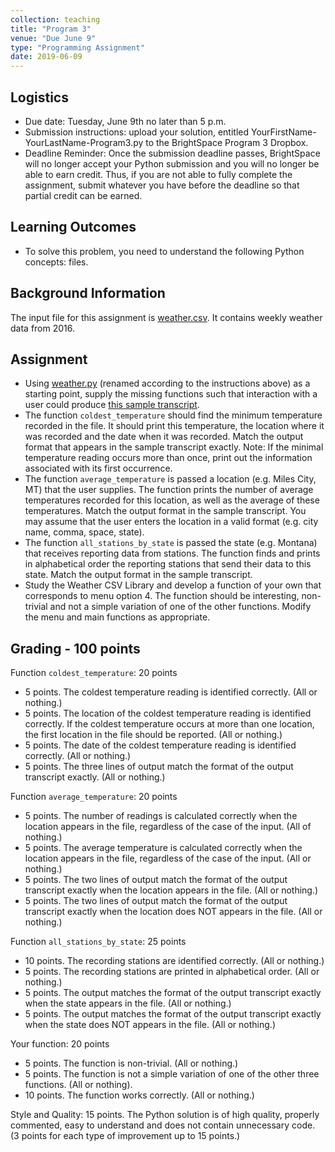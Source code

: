 ```yaml
---
collection: teaching
title: "Program 3"
venue: "Due June 9"
type: "Programming Assignment"
date: 2019-06-09
---
```


## Logistics
* Due date: Tuesday, June 9th no later than 5 p.m.
* Submission instructions: upload your solution, entitled YourFirstName-YourLastName-Program3.py to the BrightSpace Program 3 Dropbox.
* Deadline Reminder: Once the submission deadline passes, BrightSpace will no longer accept your
Python submission and you will no longer be able to earn credit.
Thus, if you are not able to fully complete the assignment, submit whatever you have before
the deadline so that partial credit can be earned.

## Learning Outcomes
* To solve this problem, you need to understand the following Python concepts: files.

## Background Information
The input file for this assignment is
[weather.csv](https://lgw2.github.io/teaching/csci127-summer-2019/assignments/weather.csv). It contains weekly
weather data from 2016.

## Assignment
* Using [weather.py](https://lgw2.github.io/teaching/csci127-summer-2019/assignments/weather.py)
(renamed according to the instructions above) as a starting point, supply the missing functions
such that interaction with a user could produce [this sample transcript](https://lgw2.github.io/teaching/csci127-summer-2019/assignments/transcript-weather.txt).
* The function `coldest_temperature` should find the minimum temperature recorded in the file.
It should print this temperature, the location where it was recorded and the date when it was recorded.
Match the output format that appears in the sample transcript exactly. Note: If the minimal
temperature reading occurs more than once, print out the information associated with its first occurrence.
* The function `average_temperature` is passed a location (e.g. Miles City, MT) that the user supplies.
The function prints the number of average temperatures recorded for this location,
as well as the average of these temperatures. Match the output format in the sample transcript.
You may assume that the user enters the location in a valid format (e.g. city name, comma, space, state).
* The function `all_stations_by_state` is passed the state (e.g. Montana) that receives
reporting data from stations. The function finds and prints in alphabetical order the
reporting stations that send their data to this state. Match the output format in the sample transcript.
* Study the Weather CSV Library and develop a function of your own that corresponds to menu option 4.
The function should be interesting, non-trivial and not a simple variation of one of the other functions.
Modify the menu and main functions as appropriate.

## Grading - 100 points
Function `coldest_temperature`: 20 points
* 5 points. The coldest temperature reading is identified correctly. (All or nothing.)
* 5 points. The location of the coldest temperature reading is identified correctly.
If the coldest temperature occurs at more than one location, the first location in the file should be reported. (All or nothing.)
* 5 points. The date of the coldest temperature reading is identified correctly. (All or nothing.)
* 5 points. The three lines of output match the format of the output transcript exactly. (All or nothing.)

Function `average_temperature`: 20 points
* 5 points. The number of readings is calculated correctly when the location appears in the file, regardless of the case of the input. (All of nothing.)
* 5 points. The average temperature is calculated correctly when the location appears in the file, regardless of the case of the input. (All or nothing.)
* 5 points. The two lines of output match the format of the output transcript exactly when the location appears in the file. (All or nothing.)
* 5 points. The two lines of output match the format of the output transcript exactly when the location does NOT appears in the file. (All or nothing.)

Function `all_stations_by_state`: 25 points
* 10 points. The recording stations are identified correctly. (All or nothing.)
* 5 points. The recording stations are printed in alphabetical order. (All or nothing.)
* 5 points. The output matches the format of the output transcript exactly when the state appears in the file. (All or nothing.)
* 5 points. The output matches the format of the output transcript exactly when the state does NOT appears in the file. (All or nothing.)

Your function: 20 points
* 5 points. The function is non-trivial. (All or nothing.)
* 5 points. The function is not a simple variation of one of the other three functions. (All or nothing).
* 10 points. The function works correctly. (All or nothing.)

Style and Quality: 15 points.
The Python solution is of high quality, properly commented, easy to understand and does not contain unnecessary code. (3 points for each type of improvement up to 15 points.)
